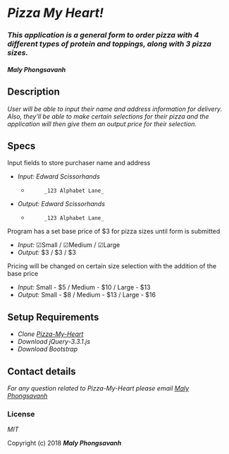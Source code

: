 # _Pizza My Heart!_

### _This application is a general form to order pizza with 4 different types of protein and toppings, along with 3 pizza sizes._

#### _Maly Phongsavanh_

## Description

_User will be able to input their name and address information for delivery. Also, they'll be able to make certain selections for their pizza and the application will then give them an output price for their selection._

## Specs

Input fields to store purchaser name and address
* _Input:  Edward Scissorhands_
  *          _123 Alphabet Lane_
* _Output:  Edward Scissorhands_
  *          _123 Alphabet Lane_

Program has a set base price of $3 for pizza sizes until form is submitted
* _Input:_ ☑︎Small / ☑︎Medium / ☑︎Large
* _Output:_ $3 / $3 / $3

Pricing will be changed on certain size selection with the addition of the base price

* _Input:_ Small - $5 / Medium - $10 / Large - $13
* _Output:_ Small - $8 / Medium - $13 / Large - $16


## Setup Requirements

* _Clone [Pizza-My-Heart](https://github.com/malyphong/Pizza-My-Heart.git)_
* _Download jQuery-3.3.1.js_
* _Download Bootstrap_


## Contact details

_For any question related to Pizza-My-Heart please email [Maly Phongsavanh](phongsavanh619@icloud.com)_

### License

*MIT*

Copyright (c) 2018 **_Maly Phongsavanh_**

